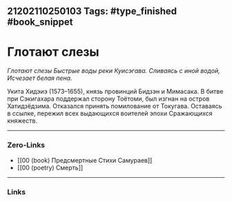 21202110250103
Tags: #type_finished #book_snippet 
---
# Глотают слезы

*Глотают слезы
Быстрые воды реки
Куисэгава.
Сливаясь с иной водой,
Исчезает белая пена.*

Укита Хидэиэ (1573–1655), князь провинций Бидзэн и Мимасака. В битве при Сэкигахара поддержал сторону Тоётоми, был изгнан на остров Хатидзёдзима. Отказался принять помилование от Токугава. Оставаясь в ссылке, пережил всех выдающихся воителей эпохи Сражающихся княжеств. 

---
### Zero-Links
 - [[00 (book) Предсмертные Стихи Самураев]]
 - [[00 (poetry) Смерть]]
---
### Links
